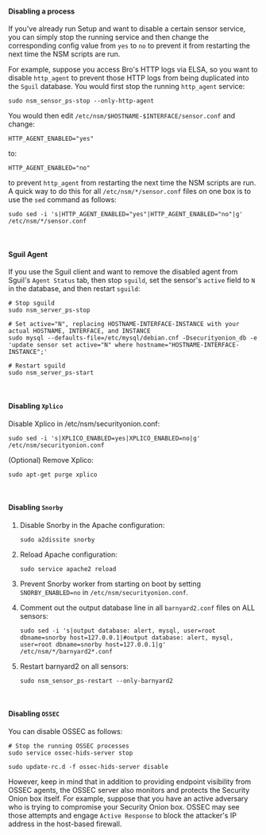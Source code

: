 #### Disabling a process ####
If you've already run Setup and want to disable a certain sensor service, you can simply stop the running service and then change the corresponding config value from `yes` to `no` to prevent it from restarting the next time the NSM scripts are run.

For example, suppose you access Bro's HTTP logs via ELSA, so you want to disable `http_agent` to prevent those HTTP logs from being duplicated into the `Sguil` database.  You would first stop the running `http_agent` service:
```
sudo nsm_sensor_ps-stop --only-http-agent
```
You would then edit `/etc/nsm/$HOSTNAME-$INTERFACE/sensor.conf` and change:
```
HTTP_AGENT_ENABLED="yes"
```
to:
```
HTTP_AGENT_ENABLED="no"
```
to prevent `http_agent` from restarting the next time the NSM scripts are run.  A quick way to do this for all `/etc/nsm/*/sensor.conf` files on one box is to use the `sed` command as follows:
```
sudo sed -i 's|HTTP_AGENT_ENABLED="yes"|HTTP_AGENT_ENABLED="no"|g' /etc/nsm/*/sensor.conf
```

<br>

#### Sguil Agent ####
If you use the Sguil client and want to remove the disabled agent from Sguil's `Agent Status` tab, then stop `sguild`, set the sensor's `active` field to `N` in the database, and then restart `sguild`:
```
# Stop sguild
sudo nsm_server_ps-stop

# Set active="N", replacing HOSTNAME-INTERFACE-INSTANCE with your actual HOSTNAME, INTERFACE, and INSTANCE
sudo mysql --defaults-file=/etc/mysql/debian.cnf -Dsecurityonion_db -e 'update sensor set active="N" where hostname="HOSTNAME-INTERFACE-INSTANCE";'

# Restart sguild
sudo nsm_server_ps-start
```

<br>

#### Disabling `Xplico`
Disable Xplico in /etc/nsm/securityonion.conf:
```
sudo sed -i 's|XPLICO_ENABLED=yes|XPLICO_ENABLED=no|g' /etc/nsm/securityonion.conf
```

(Optional) Remove Xplico:
```
sudo apt-get purge xplico
```

<br>

#### Disabling `Snorby`
1. Disable Snorby in the Apache configuration:

    ```
    sudo a2dissite snorby
    ```
    
1. Reload Apache configuration:

    ```
    sudo service apache2 reload
    ```
    
1. Prevent Snorby worker from starting on boot by setting `SNORBY_ENABLED=no` in `/etc/nsm/securityonion.conf`.
1. Comment out the output database line in all `barnyard2.conf` files on ALL sensors:
    ```
    sudo sed -i 's|output database: alert, mysql, user=root dbname=snorby host=127.0.0.1|#output database: alert, mysql, user=root dbname=snorby host=127.0.0.1|g' /etc/nsm/*/barnyard2*.conf
    ```
    
1. Restart barnyard2 on all sensors:

    ```
    sudo nsm_sensor_ps-restart --only-barnyard2
    ```

<br>

#### Disabling `OSSEC`

You can disable OSSEC as follows:
```
# Stop the running OSSEC processes 
sudo service ossec-hids-server stop

sudo update-rc.d -f ossec-hids-server disable
```
However, keep in mind that in addition to providing endpoint
visibility from OSSEC agents, the OSSEC server also monitors and
protects the Security Onion box itself.  For example, suppose that you
have an active adversary who is trying to compromise your Security
Onion box.  OSSEC may see those attempts and engage `Active Response` to
block the attacker's IP address in the host-based firewall.